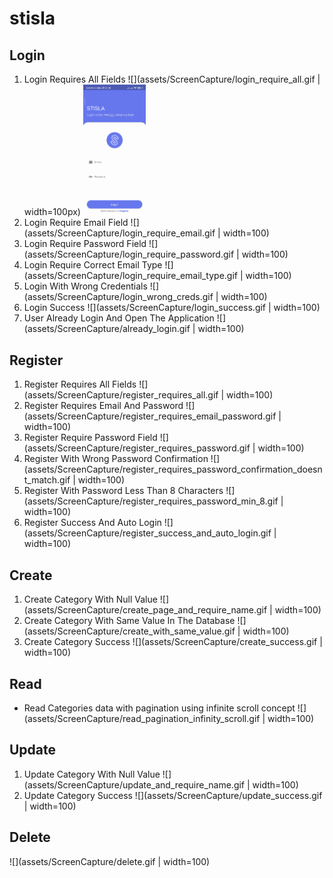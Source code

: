 # stisla

## Login

1. Login Requires All Fields
   ![](assets/ScreenCapture/login_require_all.gif | width=100px)
   <img src="assets/ScreenCapture/login_require_all.gif" width="100" />
2. Login Require Email Field
   ![](assets/ScreenCapture/login_require_email.gif | width=100)
3. Login Require Password Field
   ![](assets/ScreenCapture/login_require_password.gif | width=100)
4. Login Require Correct Email Type
   ![](assets/ScreenCapture/login_require_email_type.gif | width=100)
5. Login With Wrong Credentials
   ![](assets/ScreenCapture/login_wrong_creds.gif | width=100)
6. Login Success
   ![](assets/ScreenCapture/login_success.gif | width=100)
7. User Already Login And Open The Application
   ![](assets/ScreenCapture/already_login.gif | width=100)

## Register

1. Register Requires All Fields
   ![](assets/ScreenCapture/register_requires_all.gif | width=100)
2. Register Requires Email And Password
   ![](assets/ScreenCapture/register_requires_email_password.gif | width=100)
3. Register Require Password Field
   ![](assets/ScreenCapture/register_requires_password.gif | width=100)
4. Register With Wrong Password Confirmation
   ![](assets/ScreenCapture/register_requires_password_confirmation_doesnt_match.gif | width=100)
5. Register With Password Less Than 8 Characters
   ![](assets/ScreenCapture/register_requires_password_min_8.gif | width=100)
6. Register Success And Auto Login
   ![](assets/ScreenCapture/register_success_and_auto_login.gif | width=100)

## Create

1. Create Category With Null Value
   ![](assets/ScreenCapture/create_page_and_require_name.gif | width=100)
2. Create Category With Same Value In The Database
   ![](assets/ScreenCapture/create_with_same_value.gif | width=100)
3. Create Category Success
   ![](assets/ScreenCapture/create_success.gif | width=100)

## Read

- Read Categories data with pagination using infinite scroll concept
  ![](assets/ScreenCapture/read_pagination_infinity_scroll.gif | width=100)

## Update

1. Update Category With Null Value
   ![](assets/ScreenCapture/update_and_require_name.gif | width=100)
2. Update Category Success
   ![](assets/ScreenCapture/update_success.gif | width=100)

## Delete

![](assets/ScreenCapture/delete.gif | width=100)
